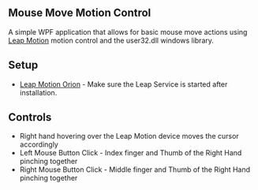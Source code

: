 ## Mouse Move Motion Control

A simple WPF application that allows for basic mouse move actions using [Leap Motion](https://www.leapmotion.com/) motion control and the user32.dll windows library. 

## Setup
* [Leap Motion Orion](https://developer.leapmotion.com/get-started) - Make sure the Leap Service is started after installation.

## Controls
* Right hand hovering over the Leap Motion device moves the cursor accordingly 
* Left Mouse Button Click - Index finger and Thumb of the Right Hand pinching together 
* Right Mouse Button Click - Middle finger and Thumb of the Right Hand pinching together 
